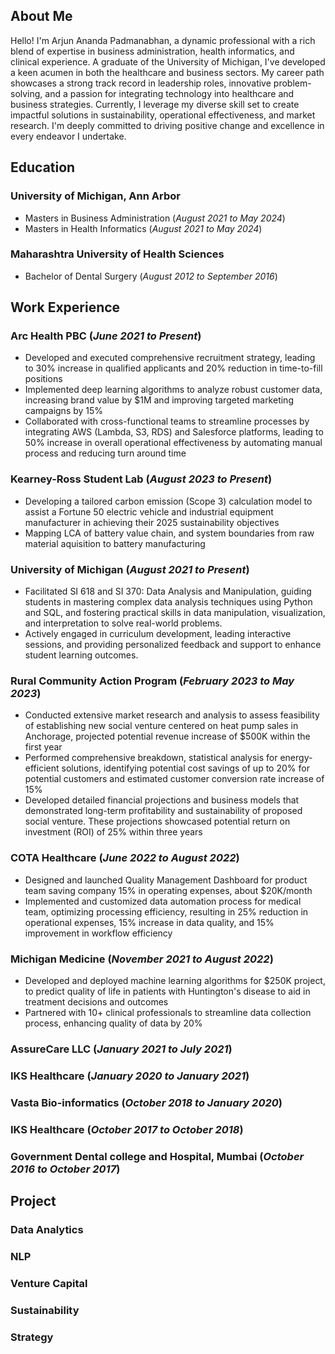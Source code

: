 ## About Me
Hello! I'm Arjun Ananda Padmanabhan, a dynamic professional with a rich blend of expertise in business administration, health informatics, and clinical experience. A graduate of the University of Michigan, I've developed a keen acumen in both the healthcare and business sectors. My career path showcases a strong track record in leadership roles, innovative problem-solving, and a passion for integrating technology into healthcare and business strategies. Currently, I leverage my diverse skill set to create impactful solutions in sustainability, operational effectiveness, and market research. I'm deeply committed to driving positive change and excellence in every endeavor I undertake.

## Education
### University of Michigan, Ann Arbor 
- Masters in Business Administration (_August 2021 to May 2024_)
- Masters in Health Informatics (_August 2021 to May 2024_)

### Maharashtra University of Health Sciences
- Bachelor of Dental Surgery (_August 2012 to September 2016_)

## Work Experience
### Arc Health PBC (_June 2021 to Present_)
- Developed and executed comprehensive recruitment strategy, leading to 30% increase in qualified applicants and 20% reduction in time-to-fill positions
- Implemented deep learning algorithms to analyze robust customer data, increasing brand value by $1M and improving targeted marketing campaigns by 15%
- Collaborated with cross-functional teams to streamline processes by integrating AWS (Lambda, S3, RDS) and Salesforce platforms, leading to 50% increase in overall operational effectiveness by automating manual process and reducing turn around time

### Kearney-Ross Student Lab (_August 2023 to Present_)
- Developing a tailored carbon emission (Scope 3) calculation model to assist a Fortune 50 electric vehicle and industrial equipment manufacturer in achieving their 2025 sustainability objectives
- Mapping LCA of battery value chain, and system boundaries from raw material aquisition to battery manufacturing

### University of Michigan (_August 2021 to Present_)
- Facilitated SI 618 and SI 370: Data Analysis and Manipulation, guiding students in mastering complex data analysis techniques using Python and SQL, and fostering practical skills in data manipulation, visualization, and interpretation to solve real-world problems.
- Actively engaged in curriculum development, leading interactive sessions, and providing personalized feedback and support to enhance student learning outcomes.

### Rural Community Action Program (_February 2023 to May 2023_)
- Conducted extensive market research and analysis to assess feasibility of establishing new social venture centered on heat pump sales in Anchorage, projected potential revenue increase of $500K within the first year
- Performed comprehensive breakdown, statistical analysis for energy-efficient solutions, identifying potential cost savings of up to 20% for potential customers and estimated customer conversion rate increase of 15%
- Developed detailed financial projections and business models that demonstrated long-term
profitability and sustainability of proposed social venture. These projections showcased potential return on investment (ROI) of 25% within three years

### COTA Healthcare (_June 2022 to August 2022_)
- Designed and launched Quality Management Dashboard for product team saving company 15% in operating expenses, about $20K/month
- Implemented and customized data automation process for medical team, optimizing processing efficiency, resulting in 25% reduction in operational expenses, 15% increase in data quality, and 15% improvement in workflow efficiency

### Michigan Medicine (_November 2021 to August 2022_)
- Developed and deployed machine learning algorithms for $250K project, to predict quality of life in patients with Huntington's disease to aid in treatment decisions and outcomes
- Partnered with 10+ clinical professionals to streamline data collection process, enhancing quality of data by 20%
  
### AssureCare LLC (_January 2021 to July 2021_)
### IKS Healthcare (_January 2020 to January 2021_)
### Vasta Bio-informatics (_October 2018 to January 2020_)
### IKS Healthcare (_October 2017 to October 2018_)
### Government Dental college and Hospital, Mumbai (_October 2016 to October 2017_)


## Project
### Data Analytics
### NLP
### Venture Capital
### Sustainability
### Strategy
  
